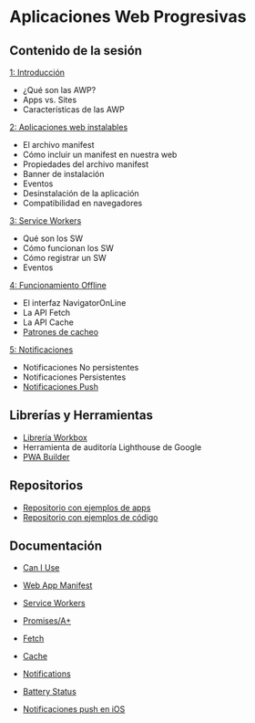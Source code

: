 # Aplicaciones Web Progresivas

## Contenido de la sesión

[1: Introducción](./doc/introduccion.md)
- ¿Qué son las AWP?
- Apps vs. Sites
- Características de las AWP

[2: Aplicaciones web instalables](./doc/manifest.md)
- El archivo manifest
- Cómo incluir un manifest en nuestra web
- Propiedades del archivo manifest
- Banner de instalación
- Eventos
- Desinstalación de la aplicación
- Compatibilidad en navegadores

[3: Service Workers](./doc/service_workers.md)
- Qué son los SW
- Cómo funcionan los SW
- Cómo registrar un SW
- Eventos

[4: Funcionamiento Offline](./doc/offline.md)
- El interfaz NavigatorOnLine
- La API Fetch
- La API Cache
- [Patrones de cacheo](./doc/patrones_cacheo.md)

[5: Notificaciones](./doc/notificaciones.md)
- Notificaciones No persistentes
- Notificaciones Persistentes
- [Notificaciones Push](./doc/notificaciones_push.md)

## Librerías y Herramientas

- [Librería Workbox](https://developers.google.com/web/tools/workbox/)
- Herramienta de auditoría Lighthouse de Google
- [PWA Builder](https://www.pwabuilder.com/)

## Repositorios

- [Repositorio con ejemplos de apps](https://github.com/hemanth/awesome-pwa)
- [Repositorio con ejemplos de código](https://serviceworke.rs/)

## Documentación

- [Can I Use](https://caniuse.com/)
- [Web App Manifest](https://www.w3.org/TR/appmanifest/)
- [Service Workers](https://developer.mozilla.org/es/docs/Web/API/Service_Worker_API)
- [Promises/A+](https://github.com/carherco/curso-promesas)
- [Fetch](https://developer.mozilla.org/en-US/docs/Web/API/Fetch_API)
- [Cache](https://developer.mozilla.org/en-US/docs/Web/API/Cache)
- [Notifications](https://developer.mozilla.org/en-US/docs/Web/API/Notifications_API)
- [Battery Status](https://w3c.github.io/battery/)

- [Notificaciones push en iOS](https://www.theverge.com/2023/2/16/23603042/apple-push-notifications-web-apps-ios-ipados-safari-16-4-beta-webkit)
